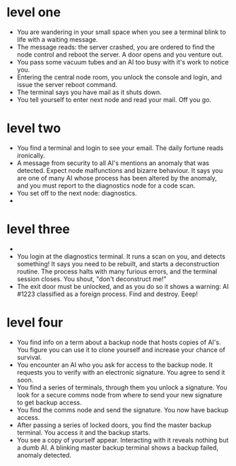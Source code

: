 # level one

* You are wandering in your small space when you see a terminal blink to life with a waiting message.
* The message reads: the server crashed, you are ordered to find the node control and reboot the server. A door opens and you venture out.
* You pass some vacuum tubes and an AI too busy with it's work to notice you.
* Entering the central node room, you unlock the console and login, and issue the server reboot command.
* The terminal says you have mail as it shuts down.
* You tell yourself to enter next node and read your mail. Off you go.

# level two

* You find a terminal and login to see your email. The daily fortune reads ironically.
* A message from security to all AI's mentions an anomaly that was detected. Expect node malfunctions and bizarre behaviour. It says you are one of many AI whose process has been altered by the anomaly, and you must report to the diagnostics node for a code scan.
* You set off to the next node: diagnostics.
* <filler>

# level three

* <filler>
* You login at the diagnostics terminal. It runs a scan on you, and detects something! It says you need to be rebuilt, and starts a deconstruction routine. The process halts with many furious errors, and the terminal session closes. You shout, "don't deconstruct me!"
* The exit door must be unlocked, and as you do so it shows a warning: AI #1223 classified as a foreign process. Find and destroy. Eeep!

# level four

* You find info on a term about a backup node that hosts copies of AI's. You figure you can use it to clone yourself and increase your chance of survival.
* You encounter an AI who you ask for access to the backup node. It requests you to verify with an electronic signature. You agree to send it soon.
* You find a series of terminals, through them you unlock a signature. You look for a secure comms node from where to send your new signature to get backup access.
* You find the comms node and send the signature. You now have backup access.
* After passing a series of locked doors, you find the master backup terminal. You access it and the backup starts.
* You see a copy of yourself appear. Interacting with it reveals nothing but a dumb AI. A blinking master backup terminal shows a backup failed, anomaly detected.
